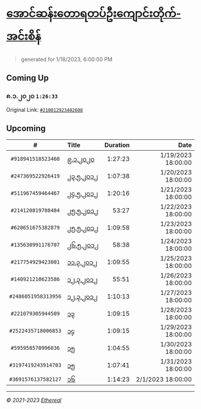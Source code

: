 # [အောင်ဆန်းတောရတပ်ဦးကျောင်းတိုက်-အင်းစိန်](https://www.facebook.com/655653464834259)

> generated for 1/18/2023, 6:00:00 PM

## Coming Up

### ၈.၁.၂၀၂၀ `1:26:33`

Original Link: [`#210812923402608`](https://www.facebook.com/655653464834259/videos/210812923402608)

## Upcoming

| # | Title | Duration | Date |
|:-----:|:------|---------:|-------------:|
| `#918941518523460` | [၉.၁.၂၀၂၀](https://www.facebook.com/655653464834259/videos/918941518523460) | 1:27:23 | 1/19/2023 18:00:00 |
| `#247369522926419` | [၂၃.၅.၂၀၁၂](https://www.facebook.com/655653464834259/videos/247369522926419) | 1:07:38 | 1/20/2023 18:00:00 |
| `#511967459464467` | [၂၄.၅.၂၀၁၂](https://www.facebook.com/655653464834259/videos/511967459464467) | 1:20:16 | 1/21/2023 18:00:00 |
| `#214120819708484` | [၂၅.၅.၂၀၁၂](https://www.facebook.com/655653464834259/videos/214120819708484) | 53:27 | 1/22/2023 18:00:00 |
| `#620651675382879` | [၂၅.၅.၂၀၁၂](https://www.facebook.com/655653464834259/videos/620651675382879) | 1:09:58 | 1/23/2023 18:00:00 |
| `#135630991176707` | [၂၆.၅.၂၀၁၂](https://www.facebook.com/655653464834259/videos/135630991176707) | 58:38 | 1/24/2023 18:00:00 |
| `#217754929423001` | [၁၁.၃.၂၀၁၂](https://www.facebook.com/655653464834259/videos/217754929423001) | 1:09:55 | 1/25/2023 18:00:00 |
| `#140921210623586` | [၁၂.၃.၂၀၁၂](https://www.facebook.com/655653464834259/videos/140921210623586) | 55:51 | 1/26/2023 18:00:00 |
| `#2486051958313956` | [၁၂.၃.၂၀၁၂](https://www.facebook.com/655653464834259/videos/2486051958313956) | 1:10:13 | 1/27/2023 18:00:00 |
| `#221079305944509` | [၁၃](https://www.facebook.com/655653464834259/videos/221079305944509) | 1:09:15 | 1/28/2023 18:00:00 |
| `#2522435718006853` | [၁၄](https://www.facebook.com/655653464834259/videos/2522435718006853) | 1:09:15 | 1/29/2023 18:00:00 |
| `#595958570996036` | [၁၅](https://www.facebook.com/655653464834259/videos/595958570996036) | 1:04:55 | 1/30/2023 18:00:00 |
| `#3197419243914703` | [၁၅](https://www.facebook.com/655653464834259/videos/3197419243914703) | 1:07:41 | 1/31/2023 18:00:00 |
| `#3691576137582127` | [၁၆](https://www.facebook.com/655653464834259/videos/3691576137582127) | 1:14:23 | 2/1/2023 18:00:00 |

---

_&copy; 2021-2023 [Ethereal](https://github.com/etherealtech)_